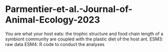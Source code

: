 # Parmentier-et-al.-Journal-of-Animal-Ecology-2023
You are what your host eats: the trophic structure and food chain length of a symbiont community are coupled with the plastic diet of the host ant.
ESM3: raw data
ESM4: R code to conduct the analyses
